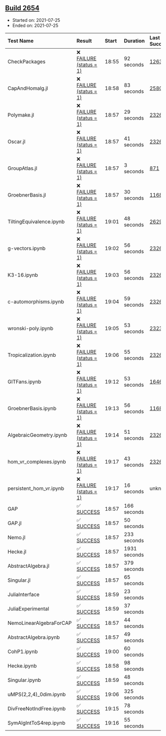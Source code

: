 ## [Build 2654](https://oscarci.mathematik.uni-kl.de/job/oscar-stable/2654/)

* Started on: 2021-07-25
* Ended on: 2021-07-25

| Test Name    | Result | Start | Duration | Last Success | First Failure |
|:-------------|:-------|:------|:---------|:-------------|:--------------|
| CheckPackages | ❌ [FAILURE (status = 1)](https://oscarci.mathematik.uni-kl.de/job/oscar-stable/2654/artifact/logs/build-2654/CheckPackages.log) | 18:55 | 92 seconds | [1263](https://oscarci.mathematik.uni-kl.de/job/oscar-stable/1263/) | [1264](https://oscarci.mathematik.uni-kl.de/job/oscar-stable/1264/) |
| CapAndHomalg.jl | ❌ [FAILURE (status = 1)](https://oscarci.mathematik.uni-kl.de/job/oscar-stable/2654/artifact/logs/build-2654/CapAndHomalg.jl.log) | 18:58 | 83 seconds | [2580](https://oscarci.mathematik.uni-kl.de/job/oscar-stable/2580/) | [2581](https://oscarci.mathematik.uni-kl.de/job/oscar-stable/2581/) |
| Polymake.jl | ❌ [FAILURE (status = 1)](https://oscarci.mathematik.uni-kl.de/job/oscar-stable/2654/artifact/logs/build-2654/Polymake.jl.log) | 18:57 | 29 seconds | [2326](https://oscarci.mathematik.uni-kl.de/job/oscar-stable/2326/) | [2327](https://oscarci.mathematik.uni-kl.de/job/oscar-stable/2327/) |
| Oscar.jl | ❌ [FAILURE (status = 1)](https://oscarci.mathematik.uni-kl.de/job/oscar-stable/2654/artifact/logs/build-2654/Oscar.jl.log) | 18:57 | 41 seconds | [2326](https://oscarci.mathematik.uni-kl.de/job/oscar-stable/2326/) | [2327](https://oscarci.mathematik.uni-kl.de/job/oscar-stable/2327/) |
| GroupAtlas.jl | ❌ [FAILURE (status = 1)](https://oscarci.mathematik.uni-kl.de/job/oscar-stable/2654/artifact/logs/build-2654/GroupAtlas.jl.log) | 18:57 | 3 seconds | [871](https://oscarci.mathematik.uni-kl.de/job/oscar-stable/871/) | [872](https://oscarci.mathematik.uni-kl.de/job/oscar-stable/872/) |
| GroebnerBasis.jl | ❌ [FAILURE (status = 1)](https://oscarci.mathematik.uni-kl.de/job/oscar-stable/2654/artifact/logs/build-2654/GroebnerBasis.jl.log) | 18:57 | 30 seconds | [1168](https://oscarci.mathematik.uni-kl.de/job/oscar-stable/1168/) | [1169](https://oscarci.mathematik.uni-kl.de/job/oscar-stable/1169/) |
| TiltingEquivalence.ipynb | ❌ [FAILURE (status = 1)](https://oscarci.mathematik.uni-kl.de/job/oscar-stable/2654/artifact/logs/build-2654/TiltingEquivalence.ipynb.log) | 19:01 | 48 seconds | [2629](https://oscarci.mathematik.uni-kl.de/job/oscar-stable/2629/) | [2630](https://oscarci.mathematik.uni-kl.de/job/oscar-stable/2630/) |
| g-vectors.ipynb | ❌ [FAILURE (status = 1)](https://oscarci.mathematik.uni-kl.de/job/oscar-stable/2654/artifact/logs/build-2654/g-vectors.ipynb.log) | 19:02 | 56 seconds | [2326](https://oscarci.mathematik.uni-kl.de/job/oscar-stable/2326/) | [2327](https://oscarci.mathematik.uni-kl.de/job/oscar-stable/2327/) |
| K3-16.ipynb | ❌ [FAILURE (status = 1)](https://oscarci.mathematik.uni-kl.de/job/oscar-stable/2654/artifact/logs/build-2654/K3-16.ipynb.log) | 19:03 | 56 seconds | [2326](https://oscarci.mathematik.uni-kl.de/job/oscar-stable/2326/) | [2327](https://oscarci.mathematik.uni-kl.de/job/oscar-stable/2327/) |
| c-automorphisms.ipynb | ❌ [FAILURE (status = 1)](https://oscarci.mathematik.uni-kl.de/job/oscar-stable/2654/artifact/logs/build-2654/c-automorphisms.ipynb.log) | 19:04 | 59 seconds | [2326](https://oscarci.mathematik.uni-kl.de/job/oscar-stable/2326/) | [2327](https://oscarci.mathematik.uni-kl.de/job/oscar-stable/2327/) |
| wronski-poly.ipynb | ❌ [FAILURE (status = 1)](https://oscarci.mathematik.uni-kl.de/job/oscar-stable/2654/artifact/logs/build-2654/wronski-poly.ipynb.log) | 19:05 | 53 seconds | [2323](https://oscarci.mathematik.uni-kl.de/job/oscar-stable/2323/) | [2324](https://oscarci.mathematik.uni-kl.de/job/oscar-stable/2324/) |
| Tropicalization.ipynb | ❌ [FAILURE (status = 1)](https://oscarci.mathematik.uni-kl.de/job/oscar-stable/2654/artifact/logs/build-2654/Tropicalization.ipynb.log) | 19:06 | 55 seconds | [2326](https://oscarci.mathematik.uni-kl.de/job/oscar-stable/2326/) | [2327](https://oscarci.mathematik.uni-kl.de/job/oscar-stable/2327/) |
| GITFans.ipynb | ❌ [FAILURE (status = 1)](https://oscarci.mathematik.uni-kl.de/job/oscar-stable/2654/artifact/logs/build-2654/GITFans.ipynb.log) | 19:12 | 53 seconds | [1646](https://oscarci.mathematik.uni-kl.de/job/oscar-stable/1646/) | [1647](https://oscarci.mathematik.uni-kl.de/job/oscar-stable/1647/) |
| GroebnerBasis.ipynb | ❌ [FAILURE (status = 1)](https://oscarci.mathematik.uni-kl.de/job/oscar-stable/2654/artifact/logs/build-2654/GroebnerBasis.ipynb.log) | 19:13 | 56 seconds | [1168](https://oscarci.mathematik.uni-kl.de/job/oscar-stable/1168/) | [1169](https://oscarci.mathematik.uni-kl.de/job/oscar-stable/1169/) |
| AlgebraicGeometry.ipynb | ❌ [FAILURE (status = 1)](https://oscarci.mathematik.uni-kl.de/job/oscar-stable/2654/artifact/logs/build-2654/AlgebraicGeometry.ipynb.log) | 19:14 | 51 seconds | [2326](https://oscarci.mathematik.uni-kl.de/job/oscar-stable/2326/) | [2327](https://oscarci.mathematik.uni-kl.de/job/oscar-stable/2327/) |
| hom_vr_complexes.ipynb | ❌ [FAILURE (status = 1)](https://oscarci.mathematik.uni-kl.de/job/oscar-stable/2654/artifact/logs/build-2654/hom_vr_complexes.ipynb.log) | 19:17 | 43 seconds | [2326](https://oscarci.mathematik.uni-kl.de/job/oscar-stable/2326/) | [2327](https://oscarci.mathematik.uni-kl.de/job/oscar-stable/2327/) |
| persistent_hom_vr.ipynb | ❌ [FAILURE (status = 1)](https://oscarci.mathematik.uni-kl.de/job/oscar-stable/2654/artifact/logs/build-2654/persistent_hom_vr.ipynb.log) | 19:17 | 16 seconds | unknown | unknown |
| GAP | ✅ [SUCCESS](https://oscarci.mathematik.uni-kl.de/job/oscar-stable/2654/artifact/logs/build-2654/GAP.log) | 18:57 | 166 seconds |  |  |
| GAP.jl | ✅ [SUCCESS](https://oscarci.mathematik.uni-kl.de/job/oscar-stable/2654/artifact/logs/build-2654/GAP.jl.log) | 18:57 | 50 seconds |  |  |
| Nemo.jl | ✅ [SUCCESS](https://oscarci.mathematik.uni-kl.de/job/oscar-stable/2654/artifact/logs/build-2654/Nemo.jl.log) | 18:57 | 233 seconds |  |  |
| Hecke.jl | ✅ [SUCCESS](https://oscarci.mathematik.uni-kl.de/job/oscar-stable/2654/artifact/logs/build-2654/Hecke.jl.log) | 18:57 | 1931 seconds |  |  |
| AbstractAlgebra.jl | ✅ [SUCCESS](https://oscarci.mathematik.uni-kl.de/job/oscar-stable/2654/artifact/logs/build-2654/AbstractAlgebra.jl.log) | 18:57 | 379 seconds |  |  |
| Singular.jl | ✅ [SUCCESS](https://oscarci.mathematik.uni-kl.de/job/oscar-stable/2654/artifact/logs/build-2654/Singular.jl.log) | 18:57 | 65 seconds |  |  |
| JuliaInterface | ✅ [SUCCESS](https://oscarci.mathematik.uni-kl.de/job/oscar-stable/2654/artifact/logs/build-2654/JuliaInterface.log) | 18:59 | 23 seconds |  |  |
| JuliaExperimental | ✅ [SUCCESS](https://oscarci.mathematik.uni-kl.de/job/oscar-stable/2654/artifact/logs/build-2654/JuliaExperimental.log) | 18:59 | 37 seconds |  |  |
| NemoLinearAlgebraForCAP | ✅ [SUCCESS](https://oscarci.mathematik.uni-kl.de/job/oscar-stable/2654/artifact/logs/build-2654/NemoLinearAlgebraForCAP.log) | 18:57 | 44 seconds |  |  |
| AbstractAlgebra.ipynb | ✅ [SUCCESS](https://oscarci.mathematik.uni-kl.de/job/oscar-stable/2654/artifact/logs/build-2654/AbstractAlgebra.ipynb.log) | 18:57 | 49 seconds |  |  |
| CohP1.ipynb | ✅ [SUCCESS](https://oscarci.mathematik.uni-kl.de/job/oscar-stable/2654/artifact/logs/build-2654/CohP1.ipynb.log) | 19:00 | 60 seconds |  |  |
| Hecke.ipynb | ✅ [SUCCESS](https://oscarci.mathematik.uni-kl.de/job/oscar-stable/2654/artifact/logs/build-2654/Hecke.ipynb.log) | 18:58 | 98 seconds |  |  |
| Singular.ipynb | ✅ [SUCCESS](https://oscarci.mathematik.uni-kl.de/job/oscar-stable/2654/artifact/logs/build-2654/Singular.ipynb.log) | 18:59 | 48 seconds |  |  |
| uMPS(2,2,4)_0dim.ipynb | ✅ [SUCCESS](https://oscarci.mathematik.uni-kl.de/job/oscar-stable/2654/artifact/logs/build-2654/uMPS-2-2-4-_0dim.ipynb.log) | 19:06 | 325 seconds |  |  |
| DivFreeNotIndFree.ipynb | ✅ [SUCCESS](https://oscarci.mathematik.uni-kl.de/job/oscar-stable/2654/artifact/logs/build-2654/DivFreeNotIndFree.ipynb.log) | 19:15 | 78 seconds |  |  |
| SymAlgIntToS4rep.ipynb | ✅ [SUCCESS](https://oscarci.mathematik.uni-kl.de/job/oscar-stable/2654/artifact/logs/build-2654/SymAlgIntToS4rep.ipynb.log) | 19:16 | 55 seconds |  |  |
